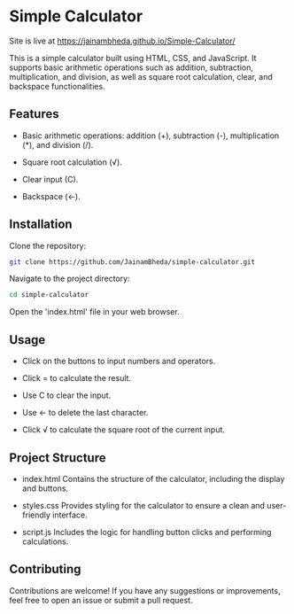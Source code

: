 
# Simple Calculator

Site is live at https://jainambheda.github.io/Simple-Calculator/

This is a simple calculator built using HTML, CSS, and JavaScript. It supports basic arithmetic operations such as addition, subtraction, multiplication, and division, as well as square root calculation, clear, and backspace functionalities.

## Features

- Basic arithmetic operations: addition (+), subtraction (-), multiplication (*), and division (/).

- Square root calculation (√).

- Clear input (C).

- Backspace (←).

## Installation

Clone the repository:
```bash 
git clone https://github.com/JainamBheda/simple-calculator.git
```

Navigate to the project directory:
```bash
cd simple-calculator
```

Open the 'index.html' file in your web browser.

## Usage

- Click on the buttons to input numbers and operators.

- Click = to calculate the result.

- Use C to clear the input.

- Use ← to delete the last character.

- Click √ to calculate the square root of the current input.

## Project Structure
- index.html 
Contains the structure of the calculator, including the display and buttons.

- styles.css
Provides styling for the calculator to ensure a clean and user-friendly interface.

- script.js
Includes the logic for handling button clicks and performing calculations.

## Contributing

Contributions are welcome! If you have any suggestions or improvements, feel free to open an issue or submit a pull request.
